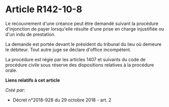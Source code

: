 # Article R142-10-8

Le recouvrement d'une créance peut être demandé suivant la procédure d'injonction de payer lorsqu'elle résulte d'une prise en
charge injustifiée ou d'un indu de prestation.

La demande est portée devant le président du tribunal du lieu où demeure le débiteur. Tout autre juge se déclare d'office
incompétent.

La procédure est régie par les articles 1407 et suivants du code de procédure civile sous réserve des dispositions relatives
à la procédure orale.

**Liens relatifs à cet article**

_Créé par_:

  - Décret n°2018-928 du 29 octobre 2018 - art. 2
